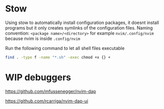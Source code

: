 # Stow

Using stow to automatically install configuration packages, it doesnt install programs but it only creates symlinks of the configuration files.
Naming convention: `<package name>/<directory>` for example `nvim/.config/nvim` because nvim is inside `.config/nvim`

Run the following command to let all shell files executable

```bash
find . -type f -name "*.sh" -exec chmod +x {} +
```


# WIP debuggers


https://github.com/mfussenegger/nvim-dap

https://github.com/rcarriga/nvim-dap-ui
